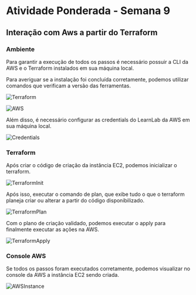 # Atividade Ponderada - Semana 9
## Interação com Aws a partir do Terraform

### Ambiente

Para garantir a execução de todos os passos é necessário possuir a CLI da AWS e o Terraform instalados em sua máquina local.

Para averiguar se a instalação foi concluída corretamente, podemos utilizar comandos que verificam a versão das ferramentas.

![Terraform](https://res.cloudinary.com/dmpfkxudq/image/upload/v1718582540/Captura_de_tela_2024-06-16_210205_e1k3nd.png)

![AWS](https://res.cloudinary.com/dmpfkxudq/image/upload/v1718582656/aws_version_mli17l.png)

Além disso, é necessário configurar as credentials do LearnLab da AWS em sua máquina local.

![Credentials](https://res.cloudinary.com/dmpfkxudq/image/upload/v1718584074/aws_configure_bilzkz.png)

### Terraform

Após criar o código de criação da instância EC2, podemos inicializar o terraform.

![TerraformInit](https://res.cloudinary.com/dmpfkxudq/image/upload/v1718585875/terraform_init_nmskiw.png)

Após isso, executar o comando de plan, que exibe tudo o que o terraform planeja criar ou alterar a partir do código disponibilizado.

![TerraformPlan](https://res.cloudinary.com/dmpfkxudq/image/upload/v1718585875/terraform_plan_ldhmey.png)

Com o plano de criação validado, podemos executar o apply para finalmente executar as ações na AWS.

![TerraformApply](https://res.cloudinary.com/dmpfkxudq/image/upload/v1718585850/terraform_apply_vylm5f.png)

### Console AWS

Se todos os passos foram executados corretamente, podemos visualizar no console da AWS a instância EC2 sendo criada.

![AWSInstance](https://res.cloudinary.com/dmpfkxudq/image/upload/v1718585880/aws_ec2_console_v0elvh.png)